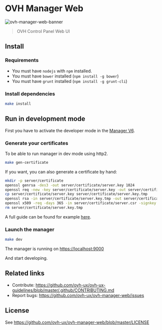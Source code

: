 # OVH Manager Web

![ovh-manager-web-banner](https://user-images.githubusercontent.com/428384/29673217-d57c0e30-88ee-11e7-843d-f787a17ee2e8.png)

> OVH Control Panel Web UI

## Install

### Requirements

* You must have `nodejs` with `npm` installed.
* You must have `bower` installed (`npm install -g bower`)
* You must have `grunt` installed (`npm install -g grunt-cli`)

### Install dependencies

```bash
make install
```

## Run in development mode

First you have to activate the developer mode in the [Manager V6](https://www.ovh.com/manager/dedicated/#/useraccount/advanced).

### Generate your certificates

To be able to run manager in dev mode using http2.

```bash
make gen-certificate
```

If you want, you can also generate a certificate by hand:

```bash
mkdir -p server/certificate
openssl genrsa -des3 -out server/certificate/server.key 1024
openssl req -new -key server/certificate/server.key -out server/certificate/server.csr
cp server/certificate/server.key server/certificate/server.key.tmp
openssl rsa -in server/certificate/server.key.tmp -out server/certificate/server.key
openssl x509 -req -days 365 -in server/certificate/server.csr -signkey server/certificate/server.key -out server/certificate/server.crt
rm server/certificate/server.key.tmp
```

A full guide can be found for example [here](https://www.akadia.com/services/ssh_test_certificate.html).

### Launch the manager

```bash
make dev
```

The manager is running on [https://localhost:9000](https://localhost:9000)

And start developing.

## Related links

 * Contribute: https://github.com/ovh-ux/ovh-ux-guidelines/blob/master/.github/CONTRIBUTING.md
 * Report bugs: https://github.com/ovh-ux/ovh-manager-web/issues

## License

See https://github.com/ovh-ux/ovh-manager-web/blob/master/LICENSE
